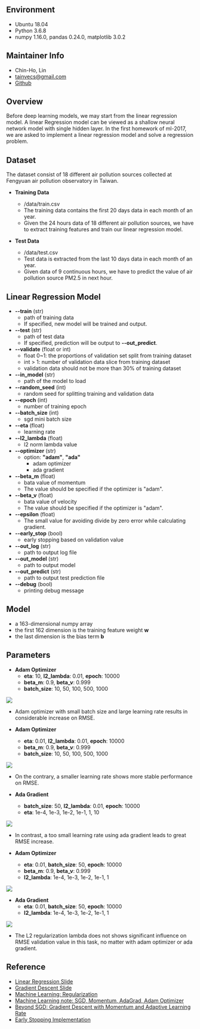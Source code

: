 ## Environment
* Ubuntu 18.04
* Python 3.6.8
* numpy 1.16.0, pandas 0.24.0, matplotlib 3.0.2


## Maintainer Info
* Chin-Ho, Lin
* tainvecs@gmail.com
* [Github](https://github.com/tainvecs/ml-2017)


## Overview
Before deep learning models, we may start from the linear regression model. A linear Regression model can be viewed as a shallow neural network model with single hidden layer. In the first homework of ml-2017, we are asked to implement a linear regression model and solve a regression problem.


## Dataset

The dataset consist of 18 different air pollution sources collected at Fengyuan air pollution observatory in Taiwan.

* **Training Data**
	- /data/train.csv
	- The training data contains the first 20 days data in each month of an year.
	- Given the 24 hours data of 18 different air pollution sources, we have to extract training features and train our linear regression model.

* **Test Data**
	- /data/test.csv
	- Test data is extracted from the last 10 days data in each month of an year.
	- Given data of 9 continuous hours, we have to predict the value of air pollution source PM2.5 in next hour.


## Linear Regression Model


* **--train** (str)
	- path of training data
	- If specified, new model will be trained and output.
* **--test** (str)
	- path of test data
	- If specified, prediction will be output to **--out_predict**.
* **--validate** (float or int)
	- float 0~1: the proportions of validation set split from training dataset
	- int > 1: number of validation data slice from training dataset
	- validation data should not be more than 30\% of training dataset
* **--in_model** (str)
	- path of the model to load
* **--random_seed** (int)
	- random seed for splitting training and validation data
* **--epoch** (int)
	- number of training epoch
* **--batch_size** (int)
	- sgd mini batch size
* **--eta** (float)
	- learning rate
* **--l2_lambda** (float)
	- l2 norm lambda value
* **--optimizer** (str)
	- option: **\"adam\"**, **\"ada\"**
		* adam optimizer
		* ada gradient
* **--beta_m** (float)
	- bata value of momentum
	- The value should be specified if the optimizer is \"adam\".
* **--beta_v** (float)
	- bata value of velocity
	- The value should be specified if the optimizer is \"adam\".
* **--epsilon** (float)
	- The small value for avoiding divide by zero error while calculating gradient.
* **--early_stop** (bool)
	- early stopping based on validation value
* **--out_log** (str)
	- path to output log file
* **--out_model** (str)
	- path to output model
* **--out_predict** (str)
	- path to output test prediction file
* **--debug** (bool)
	- printing debug message


## Model

* a 163-dimensional numpy array
* the first 162 dimension is the training feature weight **w**
* the last dimension is the bias term **b**


## Parameters

* **Adam Optimizer**
	- **eta**: 10, **l2_lambda**: 0.01, **epoch**: 10000
	- **beta_m**: 0.9, **beta_v**: 0.999
	- **batch_size**: 10, 50, 100, 500, 1000

![](https://github.com/tainvecs/ml-2017/blob/master/hw1/png/adam-batch_size-eta_10_l2_lambda_0.01.png?raw=true)
* Adam optimizer with small batch size and large learning rate results in considerable increase on RMSE.


* **Adam Optimizer**
	- **eta**: 0.01, **l2_lambda**: 0.01, **epoch**: 10000
	- **beta_m**: 0.9, **beta_v**: 0.999
	- **batch_size**: 10, 50, 100, 500, 1000

![](https://github.com/tainvecs/ml-2017/blob/master/hw1/png/adam-batch_size-eta_0.01_l2_lambda_0.01.png?raw=true)
* On the contrary, a smaller learning rate shows more stable performance on RMSE.


* **Ada Gradient**
	- **batch_size**: 50, **l2_lambda**: 0.01, **epoch**: 10000
	- **eta**: 1e-4, 1e-3, 1e-2, 1e-1, 1, 10

![](https://github.com/tainvecs/ml-2017/blob/master/hw1/png/ada-eta-batch_size_50_l2_lambda_0.01.png?raw=true)
* In contrast, a too small learning rate using ada gradient leads to great RMSE increase.


* **Adam Optimizer**
	- **eta**: 0.01, **batch_size**: 50, **epoch**: 10000
	- **beta_m**: 0.9, **beta_v**: 0.999
	- **l2_lambda**: 1e-4, 1e-3, 1e-2, 1e-1, 1

![](https://github.com/tainvecs/ml-2017/blob/master/hw1/png/adam-l2_lambda-eta_0.01_batch_size_50.png?raw=true)


* **Ada Gradient**
	- **eta**: 0.01, **batch_size**: 50, **epoch**: 10000
	- **l2_lambda**: 1e-4, 1e-3, 1e-2, 1e-1, 1

![](https://github.com/tainvecs/ml-2017/blob/master/hw1/png/ada-l2_lambda-eta_0.01_batch_size_50.png?raw=true)
* The L2 regularization lambda does not shows significant influence on RMSE validation value in this task, no matter with adam optimizer or ada gradient.


## Reference


* [Linear Regression Slide](http://speech.ee.ntu.edu.tw/~tlkagk/courses/ML_2016/Lecture/Logistic%20Regression%20(v3).pdf)
* [Gradient Descent Slide](http://speech.ee.ntu.edu.tw/~tlkagk/courses/ML_2016/Lecture/Gradient%20Descent%20(v2).pdf)
* [Machine Learning: Regularization](https://murphymind.blogspot.com/2017/05/machine.learning.regularization.html)
* [Machine Learning note: SGD, Momentum, AdaGrad, Adam Optimizer](https://medium.com/%E9%9B%9E%E9%9B%9E%E8%88%87%E5%85%94%E5%85%94%E7%9A%84%E5%B7%A5%E7%A8%8B%E4%B8%96%E7%95%8C/%E6%A9%9F%E5%99%A8%E5%AD%B8%E7%BF%92ml-note-sgd-momentum-adagrad-adam-optimizer-f20568c968db)
* [Beyond SGD: Gradient Descent with Momentum and Adaptive Learning Rate](https://wiseodd.github.io/techblog/2016/06/22/nn-optimization/)
* [Early Stopping Implementation](https://gist.github.com/ryanpeach/9ef833745215499e77a2a92e71f89ce2)
